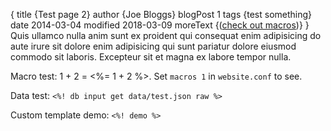 {
    title {Test page 2}
    author {Joe Bloggs}
    blogPost 1
    tags {test something}
    date 2014-03-04
    modified 2018-03-09
    moreText {(<a href="$link">check out macros</a>)}
}
Quis ullamco nulla anim sunt ex proident qui consequat enim adipisicing do aute irure sit dolore enim adipisicing qui sunt pariatur dolore eiusmod commodo sit laboris. Excepteur sit et magna ex labore tempor nulla.

<!--more-->

Macro test: 1 + 2 = <%= 1 + 2 %>. Set `macros 1` in `website.conf` to see.

Data test: `<%! db input get data/test.json raw %>`

Custom template demo: `<%! demo %>`